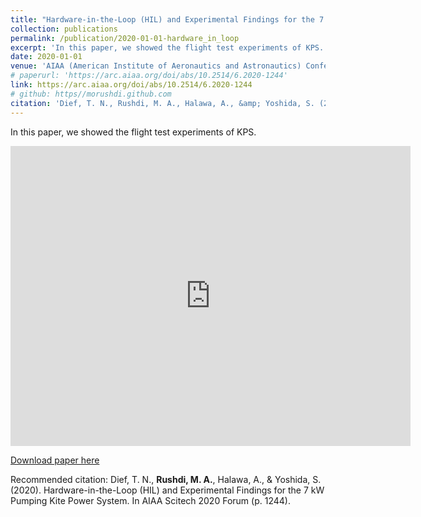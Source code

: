 ```yaml
---
title: "Hardware-in-the-Loop (HIL) and Experimental Findings for the 7 kW Pumping Kite Power System"
collection: publications
permalink: /publication/2020-01-01-hardware_in_loop
excerpt: 'In this paper, we showed the flight test experiments of KPS.'
date: 2020-01-01
venue: 'AIAA (American Institute of Aeronautics and Astronautics) Conference'
# paperurl: 'https://arc.aiaa.org/doi/abs/10.2514/6.2020-1244'
link: https://arc.aiaa.org/doi/abs/10.2514/6.2020-1244
# github: https//morushdi.github.com
citation: 'Dief, T. N., Rushdi, M. A., Halawa, A., &amp; Yoshida, S. (2020). Hardware-in-the-Loop (HIL) and Experimental Findings for the 7 kW Pumping Kite Power System. In AIAA Scitech 2020 Forum (p. 1244).'
---
```


In this paper, we showed the flight test experiments of KPS.
<iframe
    width="640"
    height="480"
    src="https://www.youtube.com/watch?v=uqSBJeANyMk&t=8s"
    frameborder="0"
    allow="autoplay; encrypted-media"
    allowfullscreen
>
</iframe>

[Download paper here](https://arc.aiaa.org/doi/10.2514/6.2020-1244)

Recommended citation: Dief, T. N., **Rushdi, M. A.**, Halawa, A., & Yoshida, S. (2020). Hardware-in-the-Loop (HIL) and Experimental Findings for the 7 kW Pumping Kite Power System. In AIAA Scitech 2020 Forum (p. 1244).